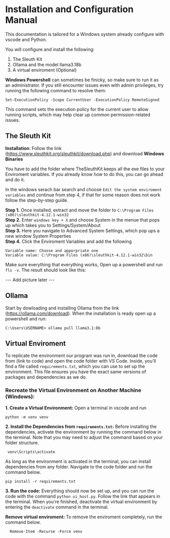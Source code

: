 # Installation and Configuration Manual

This documentation is tailored for a Windows system already configure with vscode and Python.

You will configure and install the following:
1. The Sleuth Kit
2. Ollama and the model llama3.18b
3. A virtual enviroment (Optional)

**Windows Powershell** can sometimes be finicky, so make sure to run it as an administrator. If you still encounter issues even with admin privileges, try running the following command to resolve them:
```
Set-ExecutionPolicy -Scope CurrentUser -ExecutionPolicy RemoteSigned
```
This command sets the execution policy for the current user to allow running scripts, which may help clear up common permission-related issues.

## The Sleuth Kit
**Installation**: Follow the link (https://www.sleuthkit.org/sleuthkit/download.php) and download **Windows Binaries**

You have to add the folder where TheSleuthKit keeps all the exe files to your Enviroment variables. If you already know how to do this, you can go ahead and do it.

In the windows serach bar search and choose `Edit the system enviroment variables` and continue from step 4, if that for some reason does not work follow the step-by-step guide. 

**Step 1.** Once installed, extract and move the folder to `C:\Program Files (x86)\sleuthkit-4.12.1-win32` \
**Step 2.** Enter `windows key + X` and choose System in the menue that pops up which takes you to Settings/System/About \
**Step 3.** Here you navigate to Advanced System Settings, which pop ups a new window System Properties \
**Step 4.** Click the Enviroment Variables and add the following 
```
Variable name: Choose and apporpriate one 
Variable value: C:\Program Files (x86)\sleuthkit-4.12.1-win32\bin
```
Make sure everything that everything works, Open up a powershell and run `fls -v`. The result should look like this: 

--- Add picture later ---

## Ollama 
Start by dowloading and installing Ollama from the link (https://ollama.com/download). 
When the installation is ready open up a powershell and run:
```
C:\Users\USERNAME> ollama pull llama3.1:8b 
```

## Virtual Enviroment 
To replicate the environment our program was run in, download the code from (link to code) and open the code folder with VS Code. Inside, you'll find a file called `requirements.txt`, which you can use to set up the environment. This file ensures you have the exact same versions of packages and dependencies as we do.

### Recreate the Virtual Environment on Another Machine (Windows):
**1. Create a Virtual Environment:**
  Open a terminal in vscode and run
  ```
  python -m venv venv
  ``` 

**2. Install the Dependencies from `requirements.txt`:**
Before installing the dependencies, activate the environment by running the command below in the terminal. Note that you may need to adjust the command based on your folder structure.
  ```
   venv\Scripts\activate
  ```
As long as the environment is activated in the terminal, you can install dependencies from any folder. Navigate to the code folder and run the command below.
  ```
  pip install -r requirements.txt
  ```
**3. Run the code:** Everything should now be set up, and you can run the code with the command `python ui_host.py`. Follow the link that appears in the terminal. When you're finished, deactivate the virtual environment by entering the `deactivate` command in the terminal.

**Remove virtual enviroment:**
 To remove the enviroment completely, run the command below.
  ```
    Remove-Item -Recurse -Force venv
  ```
